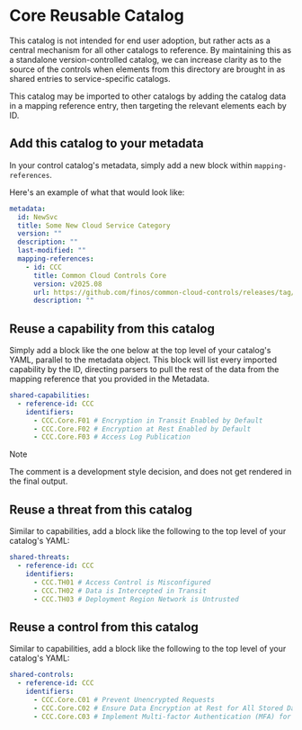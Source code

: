 # Core Reusable Catalog

This catalog is not intended for end user adoption, but rather acts as a central mechanism for all other catalogs to reference. By maintaining this as a standalone version-controlled catalog, we can increase clarity as to the source of the controls when elements from this directory are brought in as shared entries to service-specific catalogs.

This catalog may be imported to other catalogs by adding the catalog data in a mapping reference entry, then targeting the relevant elements each by ID.

## Add this catalog to your metadata

In your control catalog's metadata, simply add a new block within `mapping-references`.

Here's an example of what that would look like:

```yaml
metadata:
  id: NewSvc
  title: Some New Cloud Service Category
  version: ""
  description: ""
  last-modified: ""
  mapping-references:
    - id: CCC
      title: Common Cloud Controls Core
      version: v2025.08
      url: https://github.com/finos/common-cloud-controls/releases/tag/v2025.08.Core
      description: ""
```

## Reuse a capability from this catalog

Simply add a block like the one below at the top level of your catalog's YAML, parallel to the metadata object.
This block will list every imported capability by the ID, directing parsers to pull the rest of the data from the mapping reference that you provided in the Metadata.

```yaml
shared-capabilities:
  - reference-id: CCC
    identifiers:
      - CCC.Core.F01 # Encryption in Transit Enabled by Default
      - CCC.Core.F02 # Encryption at Rest Enabled by Default
      - CCC.Core.F03 # Access Log Publication
```

> [!NOTE]
>
> The comment is a development style decision, and does not get rendered in the final output.

## Reuse a threat from this catalog

Similar to capabilities, add a block like the following to the top level of your catalog's YAML:

```yaml
shared-threats:
  - reference-id: CCC
    identifiers:
      - CCC.TH01 # Access Control is Misconfigured
      - CCC.TH02 # Data is Intercepted in Transit
      - CCC.TH03 # Deployment Region Network is Untrusted
```

## Reuse a control from this catalog

Similar to capabilities, add a block like the following to the top level of your catalog's YAML:

```yaml
shared-controls:
  - reference-id: CCC
    identifiers:
      - CCC.Core.C01 # Prevent Unencrypted Requests
      - CCC.Core.C02 # Ensure Data Encryption at Rest for All Stored Data
      - CCC.Core.C03 # Implement Multi-factor Authentication (MFA) for Access
```
